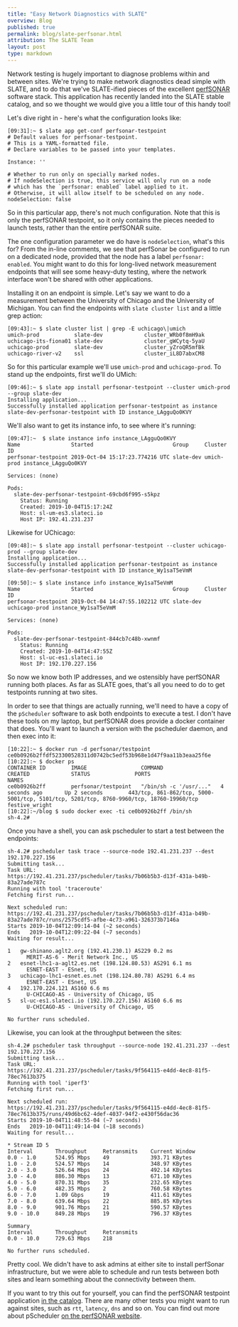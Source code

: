 ```yaml
---
title: "Easy Network Diagnostics with SLATE"
overview: Blog
published: true
permalink: blog/slate-perfsonar.html
attribution: The SLATE Team
layout: post
type: markdown
---
```


Network testing is hugely important to diagnose problems within and between
sites. We're trying to make network diagnostics dead simple with SLATE, and to
do that we've SLATE-ified pieces of the excellent [perfSONAR](https://www.perfsonar.net) 
software stack. This application has recently landed into the
SLATE stable catalog, and so we thought we would give you a little tour of this
handy tool!

<!--end_excerpt-->

Let's dive right in - here's what the configuration looks like:

	[09:31]:~ $ slate app get-conf perfsonar-testpoint
	# Default values for perfsonar-testpoint.
	# This is a YAML-formatted file.
	# Declare variables to be passed into your templates.

	Instance: ''

	# Whether to run only on specially marked nodes. 
	# If nodeSelection is true, this service will only run on a node
	# which has the `perfsonar: enabled` label applied to it. 
	# Otherwise, it will allow itself to be scheduled on any node. 
	nodeSelection: false

So in this particular app, there's not much configuration. Note that this is
only the perfSONAR testpoint, so it only contains the pieces needed to launch
tests, rather than the entire perfSONAR suite.

The one configuration parameter we do have is `nodeSelection`, what's this for?
From the in-line comments, we see that perfSonar be configured to run on a
dedicated node, provided that the node has a label `perfsonar: enabled`. You
might want to do this for long-lived network measurement endpoints that will
see some heavy-duty testing, where the network interface won't be shared with
other applications.

Installing it on an endpoint is simple. Let's say we want to do a measurement
between the University of Chicago and the University of Michigan. You can find
the endpoints with `slate cluster list` and a little grep action:

	[09:43]:~ $ slate cluster list | grep -E uchicago\|umich
	umich-prod           slate-dev             cluster_WRb0f8mH9ak
	uchicago-its-fiona01 slate-dev             cluster_gWCytq-5yaU
	uchicago-prod        slate-dev             cluster_yZroQR5mfBk
	uchicago-river-v2    ssl                   cluster_iL8D7abxCM8

So for this particular example we'll use `umich-prod` and `uchicago-prod`. To
stand up the endpoints, first we'll do UMich:

	[09:46]:~ $ slate app install perfsonar-testpoint --cluster umich-prod --group slate-dev
	Installing application...
	Successfully installed application perfsonar-testpoint as instance slate-dev-perfsonar-testpoint with ID instance_LAgguQo0KVY

We'll also want to get its instance info, to see where it's running:

	[09:47]:~  $ slate instance info instance_LAgguQo0KVY
	Name                Started                         Group     Cluster    ID                  
	perfsonar-testpoint 2019-Oct-04 15:17:23.774216 UTC slate-dev umich-prod instance_LAgguQo0KVY

	Services: (none)

	Pods:
	  slate-dev-perfsonar-testpoint-69cbd6f995-s5kpz
	    Status: Running
	    Created: 2019-10-04T15:17:24Z
	    Host: sl-um-es3.slateci.io
	    Host IP: 192.41.231.237


Likewise for UChicago:

	[09:48]:~ $ slate app install perfsonar-testpoint --cluster uchicago-prod --group slate-dev
	Installing application...
	Successfully installed application perfsonar-testpoint as instance slate-dev-perfsonar-testpoint with ID instance_Wy1saT5eVmM

	[09:50]:~ $ slate instance info instance_Wy1saT5eVmM
	Name                Started                         Group     Cluster       ID                  
	perfsonar-testpoint 2019-Oct-04 14:47:55.102212 UTC slate-dev uchicago-prod instance_Wy1saT5eVmM

	Services: (none)

	Pods:
	  slate-dev-perfsonar-testpoint-844cb7c48b-xwnmf
	    Status: Running
	    Created: 2019-10-04T14:47:55Z
	    Host: sl-uc-es1.slateci.io
	    Host IP: 192.170.227.156

So now we know both IP addresses, and we ostensibly have perfSONAR running both
places. As far as SLATE goes, that's all you need to do to get testpoints
running at two sites. 

In order to see that things are actually running, we'll need to have a copy of
the `pScheduler` software to ask both endpoints to execute a test. I don't have
these tools on my laptop, but perfSONAR does provide a docker container that
does. You'll want to launch a version with the pscheduler daemon, and then exec
into it:

	[10:22]:~ $ docker run -d perfsonar/testpoint
	ce0b0926b2ffdf523300528311d0742bc5edf53b968e1d47f9aa11b3eaa25f6e
	[10:22]:~ $ docker ps
	CONTAINER ID        IMAGE                 COMMAND                  CREATED             STATUS              PORTS                                                                                     NAMES
	ce0b0926b2ff        perfsonar/testpoint   "/bin/sh -c '/usr/..."   4 seconds ago       Up 2 seconds        443/tcp, 861-862/tcp, 5000-5001/tcp, 5101/tcp, 5201/tcp, 8760-9960/tcp, 18760-19960/tcp   festive_wright
	[10:22]:~/blog $ sudo docker exec -ti ce0b0926b2ff /bin/sh
	sh-4.2# 

Once you have a shell, you can ask pscheduler to start a test between the endpoints:

	sh-4.2# pscheduler task trace --source-node 192.41.231.237 --dest 192.170.227.156
	Submitting task...
	Task URL:
	https://192.41.231.237/pscheduler/tasks/7b06b5b3-d13f-431a-b49b-83a27ade787c
	Running with tool 'traceroute'
	Fetching first run...

	Next scheduled run:
	https://192.41.231.237/pscheduler/tasks/7b06b5b3-d13f-431a-b49b-83a27ade787c/runs/2575cdf5-afbe-4c73-a961-326373b7146a
	Starts 2019-10-04T12:09:14-04 (~2 seconds)
	Ends   2019-10-04T12:09:22-04 (~7 seconds)
	Waiting for result...

	1	gw-shinano.aglt2.org (192.41.230.1) AS229 0.2 ms
		  MERIT-AS-6 - Merit Network Inc., US
	2	esnet-lhc1-a-aglt2.es.net (198.124.80.53) AS291 6.1 ms
		  ESNET-EAST - ESnet, US
	3	uchicago-lhc1-esnet.es.net (198.124.80.78) AS291 6.4 ms
		  ESNET-EAST - ESnet, US
	4	192.170.224.121 AS160 6.6 ms
		  U-CHICAGO-AS - University of Chicago, US
	5	sl-uc-es1.slateci.io (192.170.227.156) AS160 6.6 ms
		  U-CHICAGO-AS - University of Chicago, US

	No further runs scheduled.

Likewise, you can look at the throughput between the sites:

	sh-4.2# pscheduler task throughput --source-node 192.41.231.237 --dest 192.170.227.156
	Submitting task...
	Task URL:
	https://192.41.231.237/pscheduler/tasks/9f564115-e4dd-4ec8-81f5-78ec7613b375
	Running with tool 'iperf3'
	Fetching first run...

	Next scheduled run:
	https://192.41.231.237/pscheduler/tasks/9f564115-e4dd-4ec8-81f5-78ec7613b375/runs/49d6bc62-4def-4037-94f2-e430f56dac36
	Starts 2019-10-04T11:48:55-04 (~7 seconds)
	Ends   2019-10-04T11:49:14-04 (~18 seconds)
	Waiting for result...

	* Stream ID 5
	Interval       Throughput     Retransmits    Current Window 
	0.0 - 1.0      524.95 Mbps    49             393.71 KBytes  
	1.0 - 2.0      524.57 Mbps    14             348.97 KBytes  
	2.0 - 3.0      526.64 Mbps    24             492.14 KBytes  
	3.0 - 4.0      886.30 Mbps    13             671.10 KBytes  
	4.0 - 5.0      870.31 Mbps    35             232.65 KBytes  
	5.0 - 6.0      482.35 Mbps    2              760.58 KBytes  
	6.0 - 7.0      1.09 Gbps      19             411.61 KBytes  
	7.0 - 8.0      639.64 Mbps    22             885.85 KBytes  
	8.0 - 9.0      901.76 Mbps    21             590.57 KBytes  
	9.0 - 10.0     849.28 Mbps    19             796.37 KBytes  

	Summary
	Interval       Throughput     Retransmits    
	0.0 - 10.0     729.63 Mbps    218

	No further runs scheduled.

Pretty cool. We didn't have to ask admins at either site to install perfSonar
infrastructure, but we were able to schedule and run tests between both sites
and learn something about the connectivity between them. 

If you want to try this out for yourself, you can find the perfSONAR testpoint
application [in the catalog](https://portal.slateci.io/applications/perfsonar-testpoint).
There are many other tests you might want to run against sites, such as `rtt`,
`latency`, `dns` and so on. You can find out more about pScheduler [on the perfSONAR website](
https://docs.perfsonar.net/pscheduler_intro.html).
